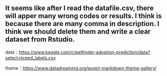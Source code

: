 ## It seems like after I read the datafile.csv, there will apper many wrong codes or results. I think is because there are many comma in description. I think we should delete them and write a clear dataset from Rstudio.


data：https://www.kaggle.com/c/petfinder-adoption-prediction/data?select=breed_labels.csv

theme：https://www.datadreaming.org/post/r-markdown-theme-gallery/

